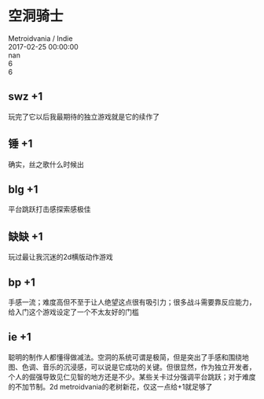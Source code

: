 



# 空洞骑士
  
Metroidvania / Indie  
2017-02-25 00:00:00  
nan  
6  
6
## swz +1


玩完了它以后我最期待的独立游戏就是它的续作了
## 锤 +1


确实，丝之歌什么时候出
## blg +1


平台跳跃打击感探索感极佳
## 缺缺 +1


玩过最让我沉迷的2d横版动作游戏
## bp +1


手感一流；难度高但不至于让人绝望这点很有吸引力；很多战斗需要靠反应能力，给入门这个游戏设定了一个不太友好的门槛
## ie +1


聪明的制作人都懂得做减法。空洞的系统可谓是极简，但是突出了手感和围绕地图、色调、音乐的沉浸感，可以说是它成功的关键。但很显然，作为独立开发者，个人的倔强导致见仁见智的地方还是不少。某些关卡过分强调平台跳跃；对于难度的不加节制。2d metroidvania的老树新花，仅这一点给+1就足够了
